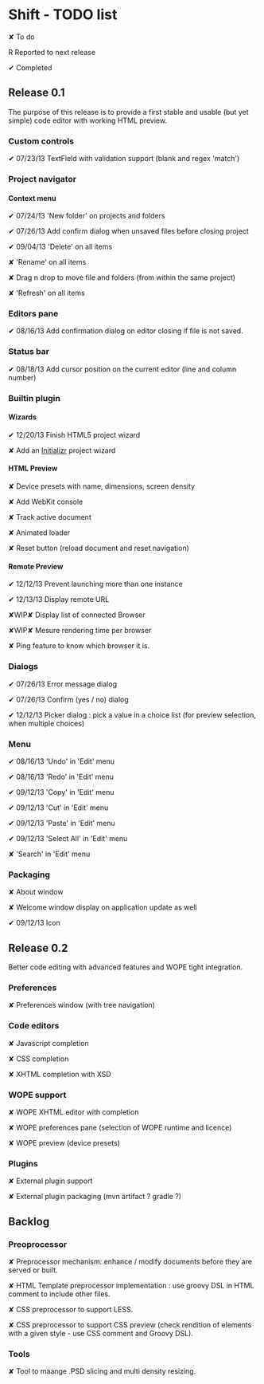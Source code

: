 
# Shift - TODO list

<t>✘</t> To do

<c>R</c> Reported to next release

<d>✔</d> Completed

## Release 0.1

The purpose of this release is to provide a first stable and usable (but yet simple) code editor with working HTML preview.


### Custom controls

<d>✔ 07/23/13</d> TextField with validation support (blank and regex 'match')

### Project navigator

#### Context menu  

<d>✔ 07/24/13</d> 'New folder' on projects and folders  

<d>✔ 07/26/13</d> Add confirm dialog when unsaved files before closing project  

<d>✔ 09/04/13</d> 'Delete' on all items  

<t>✘</t> 'Rename' on all items  

<t>✘</t> Drag n drop to move file and folders (from within the same project)  

<t>✘</t> 'Refresh' on all items

### Editors pane

<d>✔ 08/16/13</d> Add confirmation dialog on editor closing if file is not saved.

### Status bar


<d>✔ 08/18/13</d> Add cursor position on the current editor (line and column number)

### Builtin plugin

#### Wizards

<d>✔ 12/20/13</d> Finish HTML5 project wizard  

<t>✘</t> Add an [Initializr](http://www.initializr.com/) project wizard

#### HTML Preview

<t>✘</t> Device presets with name, dimensions, screen density  

<t>✘</t> Add WebKit console  

<t>✘</t> Track active document  

<t>✘</t> Animated loader  

<t>✘</t> Reset button (reload document and reset navigation)  

#### Remote Preview

<d>✔ 12/12/13</d> Prevent launching more than one instance

<d>✔ 12/13/13</d> Display remote URL

<t>✘WIP✘</t> Display list of connected Browser

<t>✘WIP✘</t> Mesure rendering time per browser

<t>✘</t> Ping feature to know which browser it is.


### Dialogs

<d>✔ 07/26/13</d> Error message dialog  

<d>✔ 07/26/13</d> Confirm (yes / no) dialog  

<d>✔ 12/12/13</d> Picker dialog : pick a value in a choice list (for preview selection, when multiple choices)

### Menu

<d>✔ 08/16/13</d> 'Undo' in 'Edit' menu  

<d>✔ 08/16/13</d> 'Redo' in 'Edit' menu  

<d>✔ 09/12/13</d> 'Copy' in 'Edit' menu  

<d>✔ 09/12/13</d> 'Cut' in 'Edit' menu  

<d>✔ 09/12/13</d> 'Paste' in 'Edit' menu  

<d>✔ 09/12/13</d> 'Select All' in 'Edit' menu  

<t>✘</t> 'Search' in 'Edit' menu  

### Packaging

<t>✘</t> About window  

<t>✘</t> Welcome window display on application update as well

<d>✔ 09/12/13</d> Icon


## Release 0.2

Better code editing with advanced features and WOPE tight integration.

### Preferences

<t>✘</t> Preferences window (with tree navigation)

### Code editors

<t>✘</t> Javascript completion  

<t>✘</t> CSS completion  

<t>✘</t> XHTML completion  with XSD

### WOPE support

<t>✘</t> WOPE XHTML editor with completion  

<t>✘</t> WOPE preferences pane (selection of WOPE runtime and licence)  

<t>✘</t> WOPE preview (device presets)

### Plugins

<t>✘</t> External plugin support

<t>✘</t> External plugin packaging (mvn artifact ? gradle ?)

## Backlog

### Preoprocessor

<t>✘</t> Preprocessor mechanism: enhance / modify documents before they are served or built.

<t>✘</t> HTML Template preprocessor implementation : use groovy DSL in HTML comment to include other files.

<t>✘</t> CSS preprocessor to support LESS.

<t>✘</t> CSS preprocessor to support CSS preview (check rendition of elements with a given style - use CSS comment and Groovy DSL).

### Tools

<t>✘</t> Tool to maange .PSD slicing and multi density resizing.
